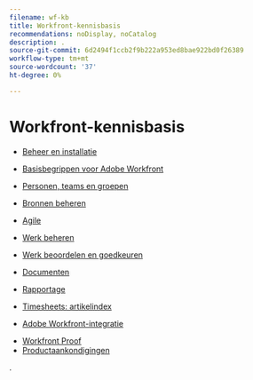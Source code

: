 ```yaml
---
filename: wf-kb
title: Workfront-kennisbasis
recommendations: noDisplay, noCatalog
description: .
source-git-commit: 6d2494f1ccb2f9b222a953ed8bae922bd0f26389
workflow-type: tm+mt
source-wordcount: '37'
ht-degree: 0%

---
```



# Workfront-kennisbasis

* [Beheer en installatie](administration-and-setup/administration-and-setup.md)
* [Basisbegrippen voor Adobe Workfront](workfront-basics/workfront-basics.md)
* [Personen, teams en groepen](people-teams-and-groups/people-teams-and-groups.md)
* [Bronnen beheren](resource-mgmt/manage-resources.md)
* [Agile](agile/agile.md)
* [Werk beheren](manage-work/manage-work.md)
* [Werk beoordelen en goedkeuren](review-and-approve-work/review-and-approve-work.md)
* [Documenten](documents/documents-overview.md)
* [Rapportage](reports-and-dashboards/reports-and-dashboards-overview.md)

  <!--
  <li data-mc-conditions="QuicksilverOrClassic.Draft mode">Enhanced analytics</li>
  -->

* [Timesheets: artikelindex](timesheets/timesheets-all.md)
* [Adobe Workfront-integratie](workfront-integrations-and-apps/workfront-integrations.md)
<!--* [Adobe Workfront API](wf-api/workfront-api.md) -->
* [Workfront Proof](workfront-proof/workfront-proof.md)
* [Productaankondigingen](product-announcements/product-announcements.md)

.

